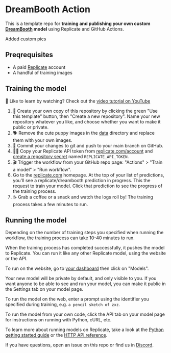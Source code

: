 # DreamBooth Action

This is a template repo for **training and publishing your own custom [DreamBooth](https://replicate.com/blog/dreambooth-api) model** using Replicate and GitHub Actions.

Added custom pics

## Preqrequisites

- A paid [Replicate](https://replicate.com/account) account
- A handful of training images

## Training the model

🍿 Like to learn by watching? Check out the [video tutorial on YouTube](https://www.youtube.com/watch?v=jknKfY13LbY)

1. 🐣 Create your own copy of this repository by clicking the green "Use this template" button, then "Create a new repository". Name your new repository whatever you like, and choose whether you want to make it public or private.
1. 🐕 Remove the cute puppy images in the [data](data) directory and replace them with your own images.
1. 💾 Commit your changes to git and push to your main branch on GitHub.
1. 🕵️‍♀️ Copy your Replicate API token from [replicate.com/account](https://replicate.com/account) and [create a repository secret](https://docs.github.com/en/actions/security-guides/encrypted-secrets#creating-encrypted-secrets-for-a-repository) named `REPLICATE_API_TOKEN`.
1. 🎬 Trigger the workflow from your GitHub repo page: "Actions" > "Train a model" > "Run workflow".
1. Go to the [replicate.com](https://replicate.com) homepage. At the top of your list of predictions, you'll see a replicate/dreambooth prediction in progress. This the request to train your model. Click that prediction to see the progress of the training process.
1. ☕️ Grab a coffee or a snack and watch the logs roll by! The training process takes a few minutes to run.

## Running the model

Depending on the number of training steps you specified when running the workflow, the training process can take 10-40 minutes to run. 

When the training process has completed successfully, it pushes the model to Replicate. You can run it like any other Replicate model, using the website or the API.

To run on the website, go to [your dashboard](https://replicate.com) then click on "Models".

Your new model will be private by default, and only visible to you. If you want anyone to be able to see and run your model, you can make it public in the Settings tab on your model page.

To run the model on the web, enter a prompt using the identifier you specified during training, e.g. `a pencil sketch of zxz`.

To run the model from your own code, click the API tab on your model page for instructions on running with Python, cURL, etc.

To learn more about running models on Replicate, take a look at the [Python getting started guide](https://replicate.com/docs/get-started/python) or the [HTTP API reference](https://replicate.com/docs/reference/http).

If you have questions, open an issue on this repo or find us in [Discord](https://discord.gg/replicate).